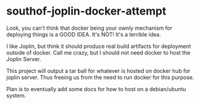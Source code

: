 # southof-joplin-docker-attempt

Look, you can't think that docker being your ownly mechanism for deploying
things is a GOOD IDEA.  It's NOT!   It's a terrible idea.

I like Joplin, but think it should produce real build artifacts for deployment
outside of docker.  Call me crazy, but I should not need docker to host the
Joplin Server.

This project will output a tar ball for whatever is hosted on docker hub for
joplin server.  Thus freeing us from the need to run docker for this purpose.

Plan is to eventually add some docs for how to host on a debian/ubuntu
system.
